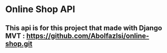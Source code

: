 # Online Shop API

## This api is for this project that made with Django MVT : https://github.com/Abolfazlsi/online-shop.git
